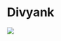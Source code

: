 # Divyank
<img src="https://raw.githubusercontent.com/diyankm/divyankm/output/github-contribution-grid-snake.svg" />
